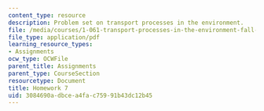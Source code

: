 ```yaml
---
content_type: resource
description: Problem set on transport processes in the environment.
file: /media/courses/1-061-transport-processes-in-the-environment-fall-2008/3084690adbcea4fac75991b43dc12b45_f02homework7.pdf
file_type: application/pdf
learning_resource_types:
- Assignments
ocw_type: OCWFile
parent_title: Assignments
parent_type: CourseSection
resourcetype: Document
title: Homework 7
uid: 3084690a-dbce-a4fa-c759-91b43dc12b45
---
```

